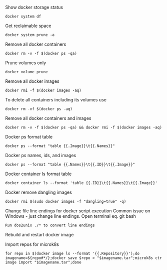 Show docker storage status
```
docker system df
```

Get reclaimable space
```
docker system prune -a
```

Remove all docker containers
```
docker rm -v -f $(docker ps -qa)
```

Prune volumes only
```
docker volume prune
```

Remove all docker images
```
docker rmi -f $(docker images -aq)
```

To delete all containers including its volumes use
```
docker rm -vf $(docker ps -aq)
```

Remove all docker containers and images 
```
docker rm -v -f $(docker ps -qa) && docker rmi -f $(docker images -aq)
```

Docker ps format table
```
docker ps --format "table {{.Image}}\t{{.Names}}"
```

Docker ps names, ids, and images
```
docker ps --format "table {{.Names}}\t{{.ID}}\t{{.Image}}"
```

Docker container ls format table
```
docker container ls --format 'table {{.ID}}\t{{.Names}}\t{{.Image}}'
```

Docker remove dangling images
```
docker rmi $(sudo docker images -f "dangling=true" -q)
```

Change file line endings for docker script execution
Common issue on Windows - just change line endings.
Open terminal eq. git bash
```
Run dos2unix ./* to convert line endings
```
Rebuild and restart docker image

Import repos for microk8s
```
for repo in $(docker image ls --format '{{.Repository}}');do imagename=${repo#*/};docker save $repo > "$imagename.tar";microk8s ctr image import "$imagename.tar";done
```
